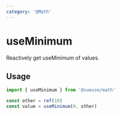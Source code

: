 ```yaml
---
category: '@Math'
---
```


# useMinimum

Reactively get useMinimum of values.

## Usage

```ts
import { useMinimum } from '@vueuse/math'

const other = ref(10)
const value = useMinimum(0, other)
```
